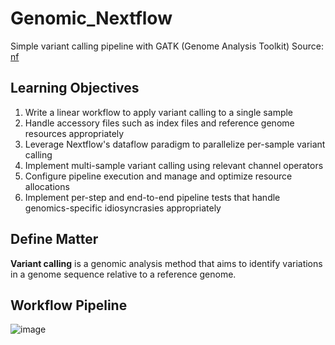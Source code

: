 # Genomic_Nextflow
Simple variant calling pipeline with GATK (Genome Analysis Toolkit)
Source: [nf](https://training.nextflow.io/latest/nf4_science/genomics/)

## Learning Objectives
1. Write a linear workflow to apply variant calling to a single sample
2. Handle accessory files such as index files and reference genome resources appropriately
3. Leverage Nextflow's dataflow paradigm to parallelize per-sample variant calling
4. Implement multi-sample variant calling using relevant channel operators
5. Configure pipeline execution and manage and optimize resource allocations
6. Implement per-step and end-to-end pipeline tests that handle genomics-specific idiosyncrasies appropriately

## Define Matter
**Variant calling** is a genomic analysis method that aims to identify variations in a genome sequence relative to a reference genome. 

## Workflow Pipeline

![image](https://github.com/user-attachments/assets/c1d10593-a287-4611-9a25-c1419692a097)

